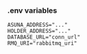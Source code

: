 ### .env variables

```
ASUNA_ADDRESS="..."
HOLDER_ADDRESS="..."
DATABASE_URL="conn_url"
RMQ_URI="rabbitmq_uri"
```